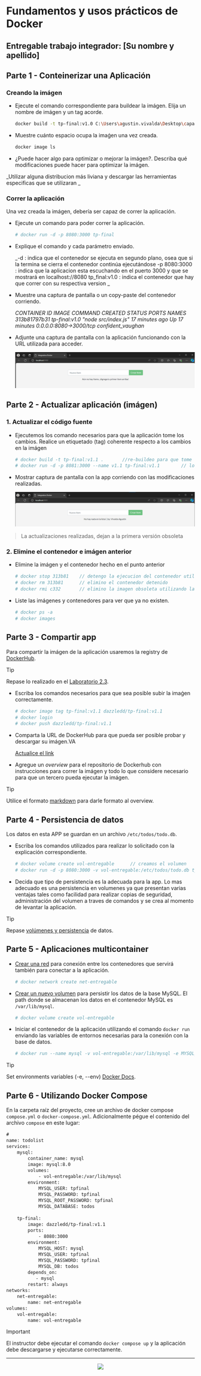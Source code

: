 # Fundamentos y usos prácticos de Docker

## Entregable trabajo integrador: [Su nombre y apellido]


## Parte 1 - Conteinerizar una Aplicación


### Creando la imágen

- Ejecute el comando correspondiente para buildear la imágen. Elija un nombre de imágen y un tag acorde. 

    ```bash
    docker build -t tp-final:v1.0 C:\Users\agustin.vivalda\Desktop\capacitacion\docker-integradora\app\

    ```
- Muestre cuánto espacio ocupa la imaǵen una vez creada.

    ```bash
    docker image ls
    ```  
- ¿Puede hacer algo para optimizar o mejorar la imágen?. Describa qué modificaciones puede hacer para optimizar la imágen.

_Utilizar alguna distribucion más liviana y descargar las herramientas especificas que se utilizaran _



### Correr la aplicación

Una vez creada la imágen, debería ser capaz de correr la aplicación.


- Ejecute un comando para poder correr la aplicación.
    ```bash
    # docker run -d -p 8080:3000 tp-final
    ```
- Explique el comando y cada parámetro enviado.

    _-d : indica que el contenedor se ejecuta en segundo plano, osea que si la termina se cierra el contenedor continúa ejecutándose 
    -p 8080:3000 : indica que la aplicacion esta escuchando en el puerto 3000 y que se mostrará en localhost://8080
    tp_final:v1.0 : indica el contenedor que hay que correr con su respectiva version _
- Muestre una captura de pantalla o un copy-paste del contenedor corriendo.

    _CONTAINER ID   IMAGE           COMMAND               CREATED          STATUS          PORTS                    NAMES
313b81797b31   tp-final:v1.0   "node src/index.js"   17 minutes ago   Up 17 minutes   0.0.0.0:8080->3000/tcp   confident_vaughan_

- Adjunte una captura de pantalla con la aplicación funcionando con la URL utilizada para acceder.

    ![Screenshot](./imgs/captura8080.png)


## Parte 2 - Actualizar aplicación (imágen)

### 1. Actualizar el código fuente

- Ejecutemos los comando necesarios para que la aplicación tome los cambios. Realice un etiquetado (tag) coherente respecto a los cambios en la imágen
    
    ```bash
    # docker build -t tp-final:v1.1 .       //re-buildeo para que tome el cambio de código
    # docker run -d -p 8081:3000 --name v1.1 tp-final:v1.1        // lo corro en un puerto distinto al anterior para tener ambos en simultáneo y le pongo un nombre al contenedor
    
    ```

- Mostrar captura de pantalla con la app corriendo con las modificaciones realizadas.

    ![Screenshot](./imgs/captura8081.png)

> La actualizaciones realizadas, dejan a la primera versión obsoleta

### 2. Elimine el contenedor e imágen anterior

- Elimine la imágen y el contenedor hecho en el punto anterior

    ```bash
    # docker stop 313b81    // detengo la ejecucion del contenedor utilizando la primer parte del containerID
    # docker rm 313b81      // elimino el contenedor detenido
    # docker rmi c332       // elimino la imagen obsoleta utilizando la primer parte del imageID
    ```

- Liste las imágenes y contenedores para ver que ya no existen.

    ```bash
    # docker ps -a
    # docker images
    ```


## Parte 3 - Compartir app

Para compartir la imágen de la aplicación usaremos la registry de [DockerHub](https://hub.docker.com/).

> [!TIP]
> Repase lo realizado en el [Laboratorio 2.3](https://github.com/kity-linuxero/docker_410_practicas/blob/main/labs/02-conceptos-basicos/23-images-push.md#3-subimos-a-la-registry).


- Escriba los comandos necesarios para que sea posible subir la imaǵen correctamente.

    ```bash
    # docker image tag tp-final:v1.1 dazzledd/tp-final:v1.1
    # docker login
    # docker push dazzledd/tp-final:v1.1
    ```

- Comparta la URL de DockerHub para que pueda ser posible probar y descargar su imágen.VA

    [Actualice el link](https://hub.docker.com/repository/docker/dazzledd/tp-final/general)

- Agregue un _overview_ para el repositorio de Dockerhub con instrucciones para correr la imágen y todo lo que considere necesario para que un tercero pueda ejecutar la imágen.

> [!TIP]
> Utilice el formato [markdown](https://docs.github.com/es/get-started/writing-on-github/getting-started-with-writing-and-formatting-on-github/basic-writing-and-formatting-syntax) para darle formato al overview.


## Parte 4 - Persistencia de datos

Los datos en esta APP se guardan en un archivo `/etc/todos/todo.db`.

- Escriba los comandos utilizados para realizar lo solicitado con la explicación correspondiente.

    ```bash
    # docker volume create vol-entregable      // creamos el volumen
    # docker run -d -p 8080:3000 -v vol-entregable:/etc/todos/todo.db tp-final:v1.1  // corremos la imagen con su respectivo volumen 
    ```

- Decida que tipo de persistencia es la adecuada para la app.
 Lo mas adecuado es una persistencia en volumenes ya que presentan varias ventajas tales como facilidad para realizar copias de seguridad, administración del volumen a traves de comandos y se crea al momento de levantar la aplicación. 
> [!TIP]
> Repase [volúmenes y persistencia](https://docker.idepba.com.ar/clase4.html#/volumenes) de datos.


## Parte 5 - Aplicaciones multicontainer


- [Crear una red](https://docker.idepba.com.ar/clase4.html#/network_create) para conexión entre los contenedores que servirá también para conectar a la aplicación.

    ```bash
    # docker network create net-entregable
    ```
- [Crear un nuevo volumen](https://docker.idepba.com.ar/clase4.html#/volume_create) para persistir los datos de la base MySQL. El path donde se almacenan los datos en el contenedor MySQL es `/var/lib/mysql`.
    
    ```bash
    # docker volume create vol-entregable
    ```
- Iniciar el contenedor de la aplicación utilizando el comando `docker run` enviando las variables de entornos necesarias para la conexión con la base de datos.

    ```bash
    # docker run --name mysql -v vol-entregable:/var/lib/mysql -e MYSQL_ROOT_PASSWORD=my-secret-pw,MYSQL_DATABASE=todos -d mysql:8.0
    ```

> [!TIP]
> Set environments variables (-e, --env) [Docker Docs](https://docs.docker.com/reference/cli/docker/container/run/#env).




## Parte 6 - Utilizando Docker Compose

En la carpeta raíz del proyecto, cree un archivo de docker compose `compose.yml` o `docker-compose.yml`. Adicionalmente pégue el contenido del archivo `compose` en este lugar:

```compose
# 
name: todolist
services:
    mysql:
        container_name: mysql
        image: mysql:8.0
        volumes:
            - vol-entregable:/var/lib/mysql
        environment:
            MYSQL_USER: tpfinal
            MYSQL_PASSWORD: tpfinal
            MYSQL_ROOT_PASSWORD: tpfinal
            MYSQL_DATABASE: todos

    tp-final:
        image: dazzledd/tp-final:v1.1
        ports:
            - 8080:3000
        environment:
            MYSQL_HOST: mysql
            MYSQL_USER: tpfinal
            MYSQL_PASSWORD: tpfinal
            MYSQL_DB: todos
        depends_on: 
           - mysql
        restart: always
networks:
    net-entregable:
        name: net-entregable
volumes:
    vol-entregable:
        name: vol-entregable
```

> [!IMPORTANT]  
> El instructor debe ejecutar el comando `docker compose up` y la aplicación debe descargarse y ejecutarse correctamente.

----


<p align="center">
  <img src="./imgs/logos.footer.gray.webp">
</p>




